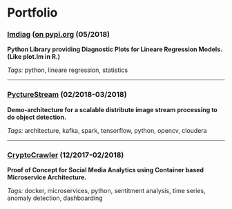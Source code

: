 # Portfolio

### [lmdiag](https://github.com/dynobo/lmdiag) ([on pypi.org](https://pypi.org/project/lmdiag/) (05/2018)
**Python Library providing Diagnostic Plots for Lineare Regression Models. (Like plot.lm in R.)**

*Tags:* python, lineare regression, statistics

---

### [PyctureStream](https://github.com/dynobo/PyctureStream) (02/2018-03/2018)
**Demo-architecture for a scalable distribute image stream processing to do object detection.**

*Tags:* architecture, kafka, spark, tensorflow, python, opencv, cloudera

---

### [CryptoCrawler](https://github.com/dynobo/CryptoCrawler) (12/2017-02/2018)
**Proof of Concept for Social Media Analytics using Container based Microservice Architecture.**

*Tags:* docker, microservices, python, sentitment analysis, time series, anomaly detection, dashboarding
